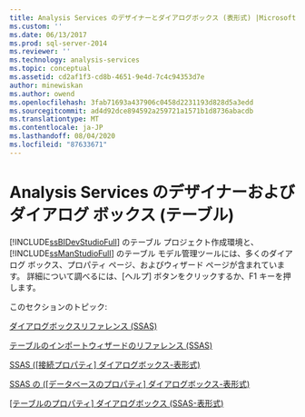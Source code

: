 ```yaml
---
title: Analysis Services のデザイナーとダイアログボックス (表形式) |Microsoft Docs
ms.custom: ''
ms.date: 06/13/2017
ms.prod: sql-server-2014
ms.reviewer: ''
ms.technology: analysis-services
ms.topic: conceptual
ms.assetid: cd2af1f3-cd8b-4651-9e4d-7c4c94353d7e
author: minewiskan
ms.author: owend
ms.openlocfilehash: 3fab71693a437906c0458d2231193d828d5a3edd
ms.sourcegitcommit: ad4d92dce894592a259721a1571b1d8736abacdb
ms.translationtype: MT
ms.contentlocale: ja-JP
ms.lasthandoff: 08/04/2020
ms.locfileid: "87633671"
---
```

# <a name="analysis-services-designers-and-dialog-boxes-tabular"></a>Analysis Services のデザイナーおよびダイアログ ボックス (テーブル)
  [!INCLUDE[ssBIDevStudioFull](../includes/ssbidevstudiofull-md.md)] のテーブル プロジェクト作成環境と、 [!INCLUDE[ssManStudioFull](../includes/ssmanstudiofull-md.md)] のテーブル モデル管理ツールには、多くのダイアログ ボックス、プロパティ ページ、およびウィザード ページが含まれています。 詳細について調べるには、[ヘルプ] ボタンをクリックするか、F1 キーを押します。  
  
 このセクションのトピック:  
  
 [ダイアログボックスリファレンス &#40;SSAS&#41;](dialog-boxes-reference-ssas.md)  
  
 [テーブルのインポートウィザードのリファレンス &#40;SSAS&#41;](table-import-wizard-reference-ssas.md)  
  
 [SSAS &#40;[接続プロパティ] ダイアログボックス-表形式&#41;](connection-properties-dialog-box-ssas-tabular.md)  
  
 [SSAS の &#40;[データベースのプロパティ] ダイアログボックス-表形式&#41;](database-properties-dialog-box-ssas-tabular.md)  
  
 [[テーブルのプロパティ] ダイアログボックス &#40;SSAS-表形式&#41;](table-properties-dialog-box-ssas-tabular.md)  
  
  
